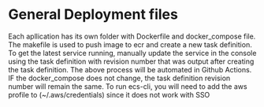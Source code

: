 # General Deployment files
Each apllication has its own folder with Dockerfile and docker_compose file. The makefile is used to push image to ecr and create a new task definition. To get the latest service running, manually update the service in the console using the task definition with revision number that was output after creating the task definition.
The above process will be automated in Github Actions.
IF the docker_compose does not change, the task definition revision number will remain the same. To run ecs-cli, you will need to add the aws profile to (~/.aws/credentials) since it does not work with SSO
